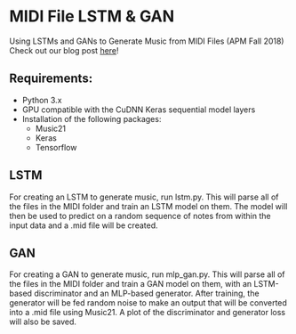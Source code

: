 # MIDI File LSTM & GAN
Using LSTMs and GANs to Generate Music from MIDI Files (APM Fall 2018)
Check out our blog post [here](https://medium.com/@abrahamkhan/generating-pokemon-inspired-music-from-neural-networks-bc240014132)! 

## Requirements:
* Python 3.x
* GPU compatible with the CuDNN Keras sequential model layers
* Installation of the following packages:
    * Music21
    * Keras
    * Tensorflow

## LSTM
For creating an LSTM to generate music, run lstm.py. This will parse all of the files in the MIDI folder and train an LSTM model on them. The model will then be used to predict on a random sequence of notes from within the input data and a .mid file will be created.

## GAN
For creating a GAN to generate music, run mlp_gan.py. This will parse all of the files in the MIDI folder and train a GAN model on them, with an LSTM-based discriminator and an MLP-based generator. After training, the generator will be fed random noise to make an output that will be converted into a .mid file using Music21. A plot of the discriminator and generator loss will also be saved.
